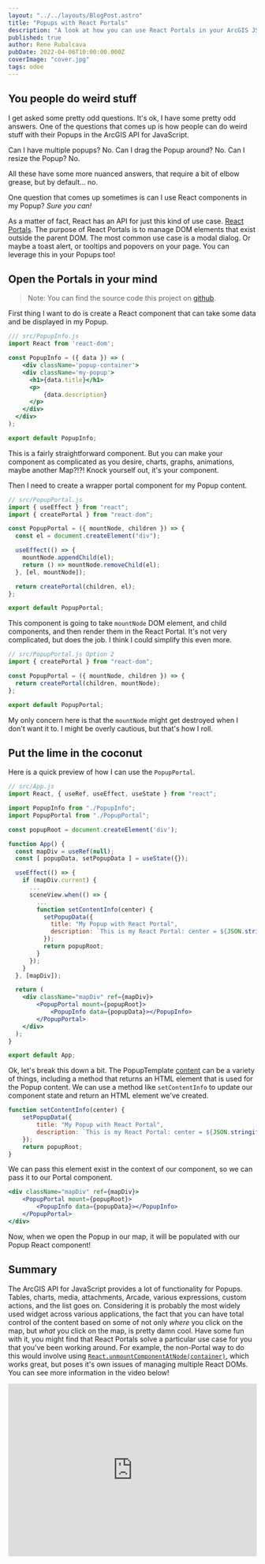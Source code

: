 ```yaml
---
layout: "../../layouts/BlogPost.astro"
title: "Popups with React Portals"
description: "A look at how you can use React Portals in your ArcGIS JSAPI Popups"
published: true
author: Rene Rubalcava
pubDate: 2022-04-06T10:00:00.000Z
coverImage: "cover.jpg"
tags: odoe
---
```


## You people do weird stuff

I get asked some pretty odd questions. It's ok, I have some pretty odd answers. One of the questions that comes up is how people can do weird stuff with their Popups in the ArcGIS API for JavaScript.

Can I have multiple popups? No.
Can I drag the Popup around? No.
Can I resize the Popup? No.

All these have some more nuanced answers, that require a bit of elbow grease, but by default... no.

One question that comes up sometimes is can I use React components in my Popup? _Sure you can!_

As a matter of fact, React has an API for just this kind of use case. [React Portals](https://reactjs.org/docs/portals.html). The purpose of React Portals is to manage DOM elements that exist outside the parent DOM. The most common use case is a modal dialog. Or maybe a toast alert, or tooltips and popovers on your page. You can leverage this in your Popups too!

## Open the Portals in your mind

> Note: You can find the source code this project on [github](https://github.com/odoe/Popup-React-Content).

First thing I want to do is create a React component that can take some data and be displayed in my Popup.

```jsx
/// src/PopupInfo.js 
import React from 'react-dom';

const PopupInfo = ({ data }) => (
    <div className='popup-container'>
    <div className='my-popup'>
      <h1>{data.title}</h1>
      <p>
          {data.description}
      </p>
    </div>
  </div>
);

export default PopupInfo;
```

This is a fairly straightforward component. But you can make your component as complicated as you desire, charts, graphs, animations, maybe another Map?!?! Knock yourself out, it's your component.

Then I need to create a wrapper portal component for my Popup content.

```jsx
// src/PopupPortal.js 
import { useEffect } from "react";
import { createPortal } from "react-dom";

const PopupPortal = ({ mountNode, children }) => {
  const el = document.createElement("div");

  useEffect(() => {
    mountNode.appendChild(el);
    return () => mountNode.removeChild(el);
  }, [el, mountNode]);

  return createPortal(children, el);
};

export default PopupPortal;
```

This component is going to take `mountNode` DOM element, and child components, and then render them in the React Portal. It's not very complicated, but does the job. I think I could simplify this even more.

```jsx
// src/PopupPortal.js Option 2
import { createPortal } from "react-dom";

const PopupPortal = ({ mountNode, children }) => {
  return createPortal(children, mountNode);
};

export default PopupPortal;
```

My only concern here is that the `mountNode` might get destroyed when I don't want it to. I might be overly cautious, but that's how I roll.

## Put the lime in the coconut

Here is a quick preview of how I can use the `PopupPortal`.

```jsx
// src/App.js
import React, { useRef, useEffect, useState } from "react";

import PopupInfo from "./PopupInfo";
import PopupPortal from "./PopupPortal";

const popupRoot = document.createElement('div');

function App() {
  const mapDiv = useRef(null);
  const [ popupData, setPopupData ] = useState({});

  useEffect(() => {
    if (mapDiv.current) {
      ...
      sceneView.when(() => {
        ...
        function setContentInfo(center) {
          setPopupData({
            title: "My Popup with React Portal",
            description: `This is my React Portal: center = ${JSON.stringify(center.toJSON())}`,
          });
          return popupRoot;
        }
      });
    }
  }, [mapDiv]);

  return (
    <div className="mapDiv" ref={mapDiv}>
        <PopupPortal mount={popupRoot}>
            <PopupInfo data={popupData}></PopupInfo>
        </PopupPortal>
    </div>
  );
}

export default App;
```

Ok, let's break this down a bit. The PopupTemplate [content](https://developers.arcgis.com/javascript/latest/api-reference/esri-PopupTemplate.html#content) can be a variety of things, including a method that returns an HTML element that is used for the Popup content. We can use a method like `setContentInfo` to update our component state and return an HTML element we've created.

```jsx
function setContentInfo(center) {
    setPopupData({
        title: "My Popup with React Portal",
        description: `This is my React Portal: center = ${JSON.stringify(center.toJSON())}`,
    });
    return popupRoot;
}
```

We can pass this element exist in the context of our component, so we can pass it to our Portal component.

```jsx
<div className="mapDiv" ref={mapDiv}>
    <PopupPortal mount={popupRoot}>
        <PopupInfo data={popupData}></PopupInfo>
    </PopupPortal>
</div>
```

Now, when we open the Popup in our map, it will be populated with our Popup React component!

## Summary

The ArcGIS API for JavaScript provides a lot of functionality for Popups. Tables, charts, media, attachments, Arcade, various expressions, custom actions, and the list goes on. Considering it is probably the most widely used widget across various applications, the fact that you can have total control of the content based on some of not only _where_ you click on the map, but _what_ you click on the map, is pretty damn cool. Have some fun with it, you might find that React Portals solve a particular use case for you that you've been working around. For example, the non-Portal way to do this would involve using [`React.unmountComponentAtNode(container)`](https://reactjs.org/docs/react-dom.html#unmountcomponentatnode), which works great, but poses it's own issues of managing multiple React DOMs. You can see more information in the video below!

<iframe width="100%" height="350" src="https://www.youtube.com/embed/_Qqe7PH3be0" title="YouTube video player" frameborder="0" allow="accelerometer; autoplay; clipboard-write; encrypted-media; gyroscope; picture-in-picture" allowfullscreen></iframe>

